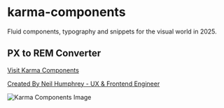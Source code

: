 # karma-components
Fluid components, typography and snippets for the visual world in 2025.

## PX to REM Converter

<a href="https://8pathcreative.github.io/karma-components/" target="_blank" rel="index, follow" title="Visit Karma Components">Visit Karma Components</a>

<a href="https://neilhumphrey.design" style="text-align:center" target="_blank" rel="index, follow" title="Created By Neil Humphrey - UX & Frontend Engineer">Created By Neil Humphrey - UX & Frontend Engineer</a>

![Karma Components Image](https://res.cloudinary.com/nkh/image/upload/f_auto/q_auto/v1737078094/8path-bg.jpg)
